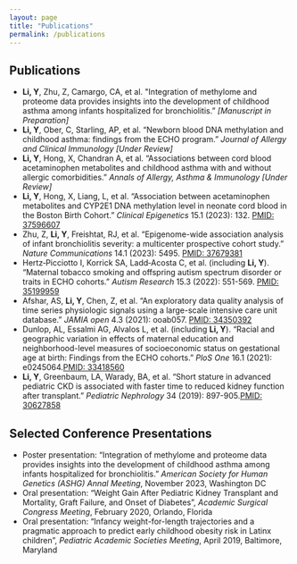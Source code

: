 ```yaml
---
layout: page
title: "Publications"
permalink: /publications
---
```


## Publications
- **Li, Y**, Zhu, Z, Camargo, CA, et al. "Integration of methylome and proteome data provides insights into the development of childhood asthma among infants hospitalized for bronchiolitis.” *[Manuscript in Preparation]*
- **Li, Y**, Ober, C, Starling, AP, et al. “Newborn blood DNA methylation and childhood asthma: findings from the ECHO program.” *Journal of Allergy and Clinical Immunology [Under Review]*
- **Li, Y**, Hong, X, Chandran A, et al. “Associations between cord blood acetaminophen metabolites and childhood asthma with and without allergic comorbidities.” *Annals of Allergy, Asthma & Immunology [Under Review]*
- **Li, Y**, Hong, X, Liang, L, et al. “Association between acetaminophen metabolites and CYP2E1 DNA methylation level in neonate cord blood in the Boston Birth Cohort.” *Clinical Epigenetics* 15.1 (2023): 132. [PMID: 37596607](https://link.springer.com/article/10.1186/s13148-023-01551-4)
- Zhu, Z, **Li, Y**, Freishtat, RJ, et al. “Epigenome-wide association analysis of infant bronchiolitis severity: a multicenter prospective cohort study.” *Nature Communications* 14.1 (2023): 5495. [PMID: 37679381](https://www.nature.com/articles/s41467-023-41300-y)
- Hertz‐Picciotto I, Korrick SA, Ladd‐Acosta C, et al. (including **Li, Y**). “Maternal tobacco smoking and offspring autism spectrum disorder or traits in ECHO cohorts.” *Autism Research* 15.3 (2022): 551-569. [PMID: 35199959](https://onlinelibrary-wiley-com.ezp-prod1.hul.harvard.edu/doi/full/10.1002/aur.2665)
- Afshar, AS, **Li, Y**, Chen, Z, et al. “An exploratory data quality analysis of time series physiologic signals using a large-scale intensive care unit database.” *JAMIA open* 4.3 (2021): ooab057. [PMID: 34350392](https://academic-oup-com.ezp-prod1.hul.harvard.edu/jamiaopen/article/4/3/ooab057/6334273?login=true&token=)
- Dunlop, AL, Essalmi AG, Alvalos L, et al. (including **Li, Y**). “Racial and geographic variation in effects of maternal education and neighborhood-level measures of socioeconomic status on gestational age at birth: Findings from the ECHO cohorts.” *PloS One* 16.1 (2021): e0245064.[PMID: 33418560](https://journals.plos.org/plosone/article?id=10.1371/journal.pone.0245064)
- **Li, Y**, Greenbaum, LA, Warady, BA, et al. “Short stature in advanced pediatric CKD is associated with faster time to reduced kidney function after transplant.” *Pediatric Nephrology* 34 (2019): 897-905.[PMID: 30627858](https://link.springer.com/article/10.1007/s00467-018-4165-2])

## Selected Conference Presentations
- Poster presentation: “Integration of methylome and proteome data provides insights into the development of childhood asthma among infants hospitalized for bronchiolitis.” *American Society for Human Genetics (ASHG) Annal Meeting*, November 2023, Washington DC
- Oral presentation: “Weight Gain After Pediatric Kidney Transplant and Mortality, Graft Failure, and Onset of Diabetes”, *Academic Surgical Congress Meeting*, February 2020, Orlando, Florida
- Oral presentation: “Infancy weight-for-length trajectories and a pragmatic approach to predict early childhood obesity risk in Latinx children”, *Pediatric Academic Societies Meeting*, April 2019, Baltimore, Maryland
